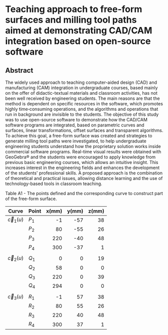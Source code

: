 # Teaching approach to free-form surfaces and milling tool paths aimed at demonstrating CAD/CAM integration based on open-source software

## Abstract
The widely used approach to teaching computer-aided design (CAD) and manufacturing (CAM) integration in undergraduate courses, based mainly on the offer of didactic-textual materials and classroom activities, has not been well received by engineering students. The main reasons are that the method is dependent on specific resources in the software, which promotes highly time‐consuming operations, and the algorithms and operations that run in background are invisible to the students. The objective of this study was to use open-source software to demonstrate how the CAD/CAM software programs are integrated, based on parametric curves and surfaces, linear transformations, offset surfaces and transparent algorithms. To achieve this goal, a free-form surface was created and strategies to generate milling tool paths were investigated, to help undergraduate engineering students understand how the proprietary solution works inside commercial software programs. Real-time visual results were obtained with GeoGebra® and the students were encouraged to apply knowledge from previous basic engineering courses, which allows an intuitive insight. This increases interest in the engineering fields and enhances the development of the students' professional skills. A proposed approach is the combination of theoretical and practical issues, allowing distance learning and the use of technology-based tools in classroom teaching.

Table A1 - The points defined and the corresponding curve to construct part of the free-form surface.

| Curve | Point | x(mm) | y(mm) | z(mm) |
| --- | --- | ---: | ---: | ---: |
| $\vec{c}_1(u)$ | $P_1$ | -1 | -57 | 38 |
|  | $P_2$ | 80 | -55 | 26 |
|  | $P_3$ | 220 | -40 | 48 |
|  | $P_4$ | 300 | -37 | 1 |
|  |  |  |  |  |
| $\vec{c}_2(u)$ | $Q_1$ | 0 | 0 | 19 |
|  | $Q_2$ | 58 | 0 | 0 |
|  | $Q_3$ | 220 | 0 | 39 |
|  | $Q_4$ | 294 | 0 | 0 |
|  |  |  |  |  |
| $\vec{c}_3(u)$ | $R_1$ | -1 | 57 | 38 |
|  | $R_2$ | 80 | 55 | 26 |
|  | $R_3$ | 220 | 40 | 48 |
|  | $R_4$ | 300 | 37 | 1 |
